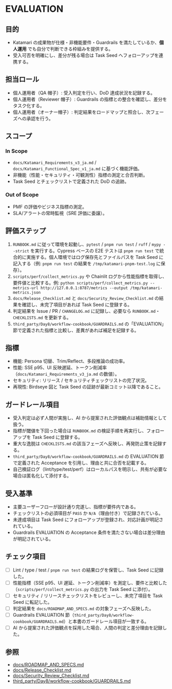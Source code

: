 # EVALUATION

## 目的
- Katamari の成果物が仕様・非機能要件・Guardrails を満たしているか、**個人運用** でも自分で判断できる枠組みを提供する。
- 受入可否を明確にし、差分が残る場合は Task Seed へフォローアップを連携する。

## 担当ロール
- 個人運用者（QA 帽子）: 受入判定を行い、DoD 達成状況を記録する。
- 個人運用者（Reviewer 帽子）: Guardrails の指標との整合を確認し、差分をタスク化する。
- 個人運用者（オーナー帽子）: 判定結果をロードマップと照合し、次フェーズへの承認を行う。

## スコープ
### In Scope
- `docs/Katamari_Requirements_v3_ja.md` / `docs/Katamari_Functional_Spec_v1_ja.md` に基づく機能評価。
- 非機能（性能・セキュリティ・可観測性）指標の測定と合否判断。
- Task Seed とチェックリストで定義された DoD の追跡。

### Out of Scope
- PMF の評価やビジネス指標の測定。
- SLA/アラートの常時監視（SRE 評価に委譲）。

## 評価ステップ
1. `RUNBOOK.md` に従って環境を起動し、`pytest` / `pnpm run test` / `ruff` / `mypy --strict` を実行する。Cypress ベースの E2E テストは `pnpm run test` で統合的に実施する。個人環境ではログ保存先とファイルパスを Task Seed に記入する（例: `pnpm run test` の結果を `/tmp/katamari-pnpm-test.log` に保存）。
2. `scripts/perf/collect_metrics.py` や Chainlit ログから性能指標を取得し、要件値と比較する。例: `python scripts/perf/collect_metrics.py --metrics-url http://127.0.0.1:8787/metrics --output /tmp/katamari-metrics.json`
3. `docs/Release_Checklist.md` と `docs/Security_Review_Checklist.md` の結果を確認し、未完了項目があれば Task Seed に登録する。
4. 判定結果を Issue / PR / `CHANGELOG.md` に記録し、必要なら `RUNBOOK.md`・`CHECKLISTS.md` を更新する。
5. `third_party/Day8/workflow-cookbook/GUARDRAILS.md` の「EVALUATION」節で定義された指標と比較し、差異があれば補足を記録する。

## 指標
- 機能: Persona 切替、Trim/Reflect、多段推論の成功率。
- 性能: SSE p95、UI 反映遅延、トークン削減率（`docs/Katamari_Requirements_v3_ja.md` の数値）。
- セキュリティ: リリース / セキュリティチェックリストの完了状況。
- 再現性: Birdseye 図と Task Seed の証跡が最新コミット以降であること。

## ガードレール項目
- 受入判定は必ず人間が実施し、AI から提案された評価観点は補助情報として扱う。
- 指標が閾値を下回った場合は `RUNBOOK.md` の検証手順を再実行し、フォローアップを Task Seed に登録する。
- 重大な逸脱は `CHECKLISTS.md` の該当フェーズへ反映し、再発防止策を記録する。
- `third_party/Day8/workflow-cookbook/GUARDRAILS.md` の EVALUATION 節で定義された Acceptance を引用し、理由と共に合否を記載する。
- 自己検証ログ（lint/type/test/perf）はローカルパスを明示し、共有が必要な場合は匿名化して添付する。

## 受入基準
- 主要ユーザーフローが設計通り完遂し、指標が要件内である。
- チェックリストの必須項目が `PASS` か `N/A`（理由付き）で記録されている。
- 未達成項目は Task Seed にフォローアップが登録され、対応計画が明記されている。
- Guardrails EVALUATION の Acceptance 条件を満たさない場合は差分理由が明記されている。

## チェック項目
- [ ] Lint / type / test / `pnpm run test` の結果ログを保管し、Task Seed に記録した。
- [ ] 性能指標（SSE p95、UI 遅延、トークン削減率）を測定し、要件と比較した（`scripts/perf/collect_metrics.py` の出力を Task Seed に添付）。
- [ ] セキュリティ / リリースチェックリストをレビューし、未完了項目を Task Seed に転記した。
- [ ] 判定結果を `docs/ROADMAP_AND_SPECS.md` の対象フェーズへ反映した。
- [ ] Guardrails EVALUATION 節（`third_party/Day8/workflow-cookbook/GUARDRAILS.md`）と本書のガードレール項目が一致する。
- [ ] AI から提案された評価観点を採用した場合、人間の判定と差分理由を記録した。

## 参照
- [docs/ROADMAP_AND_SPECS.md](docs/ROADMAP_AND_SPECS.md)
- [docs/Release_Checklist.md](docs/Release_Checklist.md)
- [docs/Security_Review_Checklist.md](docs/Security_Review_Checklist.md)
- [third_party/Day8/workflow-cookbook/GUARDRAILS.md](third_party/Day8/workflow-cookbook/GUARDRAILS.md)
